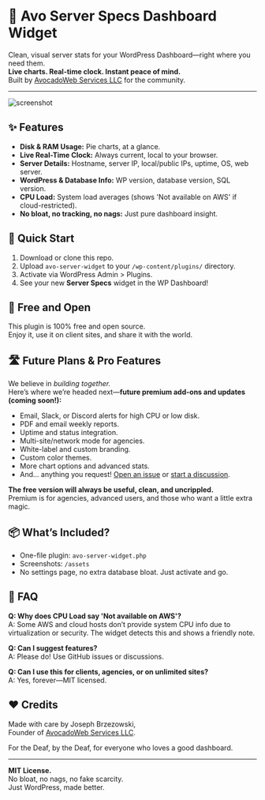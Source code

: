 # 🥑 Avo Server Specs Dashboard Widget

Clean, visual server stats for your WordPress Dashboard—right where you need them.  
**Live charts. Real-time clock. Instant peace of mind.**  
Built by [AvocadoWeb Services LLC](https://avocadoweb.net) for the community.

---

![screenshot](server-specs.png)

## ✨ Features

- **Disk & RAM Usage:** Pie charts, at a glance.
- **Live Real-Time Clock:** Always current, local to your browser.
- **Server Details:** Hostname, server IP, local/public IPs, uptime, OS, web server.
- **WordPress & Database Info:** WP version, database version, SQL version.
- **CPU Load:** System load averages (shows 'Not available on AWS' if cloud-restricted).
- **No bloat, no tracking, no nags:** Just pure dashboard insight.

## 🚀 Quick Start

1. Download or clone this repo.
2. Upload `avo-server-widget` to your `/wp-content/plugins/` directory.
3. Activate via WordPress Admin > Plugins.
4. See your new **Server Specs** widget in the WP Dashboard!

## 🙌 Free and Open

This plugin is 100% free and open source.  
Enjoy it, use it on client sites, and share it with the world.

## 🛣️ Future Plans & Pro Features

We believe in *building together.*  
Here’s where we’re headed next—**future premium add-ons and updates (coming soon!):**

- Email, Slack, or Discord alerts for high CPU or low disk.
- PDF and email weekly reports.
- Uptime and status integration.
- Multi-site/network mode for agencies.
- White-label and custom branding.
- Custom color themes.
- More chart options and advanced stats.
- And… anything you request! [Open an issue](https://github.com/avocadowebservices/avo-server-widget/issues) or [start a discussion](https://github.com/avocadowebservices/avo-server-widget/discussions).

**The free version will always be useful, clean, and uncrippled.**  
Premium is for agencies, advanced users, and those who want a little extra magic.

## 📦 What’s Included?

- One-file plugin: `avo-server-widget.php`
- Screenshots: `/assets`
- No settings page, no extra database bloat. Just activate and go.

## 🙋 FAQ

**Q: Why does CPU Load say 'Not available on AWS'?**  
A: Some AWS and cloud hosts don’t provide system CPU info due to virtualization or security. The widget detects this and shows a friendly note.

**Q: Can I suggest features?**  
A: Please do! Use GitHub issues or discussions.

**Q: Can I use this for clients, agencies, or on unlimited sites?**  
A: Yes, forever—MIT licensed.

## ❤️ Credits

Made with care by Joseph Brzezowski,  
Founder of [AvocadoWeb Services LLC](https://avocadoweb.net).

For the Deaf, by the Deaf, for everyone who loves a good dashboard.

---

**MIT License.**  
No bloat, no nags, no fake scarcity.  
Just WordPress, made better.

